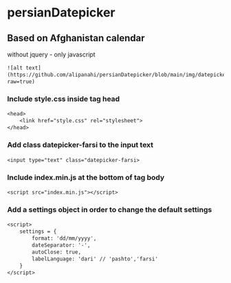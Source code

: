 # persianDatepicker

## Based on Afghanistan calendar
<p>without jquery - only javascript</p>

    ![alt text](https://github.com/alipanahi/persianDatepicker/blob/main/img/datepicker.png?raw=true)
    
### Include <strong>style.css</strong> inside tag head

    <head>
        <link href="style.css" rel="stylesheet">
    </head>

### Add class <strong>datepicker-farsi</strong> to the input text

    <input type="text" class="datepicker-farsi>

### Include <strong>index.min.js</strong> at the bottom of tag body

    <script src="index.min.js"></script>

### Add a <strong>settings</strong> object in order to change the default settings
        
    <script>
        settings = {
            format: 'dd/mm/yyyy',
            dateSeparator: '-',
            autoClose: true,
            labelLanguage: 'dari' // 'pashto','farsi'
        }
    </script>
